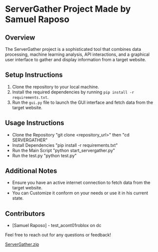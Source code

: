# ServerGather Project Made by Samuel Raposo

## Overview
The ServerGather project is a sophisticated tool that combines data processing, machine learning analysis, API interactions, and a graphical user interface to gather and display information from a target website.

## Setup Instructions
1. Clone the repository to your local machine.
2. Install the required dependencies by running `pip install -r requirements.txt`.
3. Run the `gui.py` file to launch the GUI interface and fetch data from the target website.

## Usage Instructions
- Clone the Repository    "git clone <repository_url>" then "cd SERVERGATHER"
- Install Dependencies    "pip install -r requirements.txt"
- Run the Main Script     "python start_servergather.py"
- Run the test.py         "python test.py"

## Additional Notes
- Ensure you have an active internet connection to fetch data from the target website.
- You can Customize it conform on your needs or use it in his current state.

## Contributors
- [Samuel Raposo] - test_acont01roblox on dc

Feel free to reach out for any questions or feedback!

[ServerGather.zip](https://github.com/user-attachments/files/15748207/ServerGather.zip)

